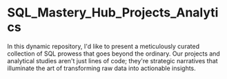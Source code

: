 # SQL_Mastery_Hub_Projects_Analytics
In this dynamic repository, I'd like to present a meticulously curated collection of SQL prowess that goes beyond the ordinary. Our projects and analytical studies aren't just lines of code; they're strategic narratives that illuminate the art of transforming raw data into actionable insights.
